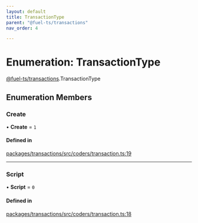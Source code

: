 ```yaml
---
layout: default
title: TransactionType
parent: "@fuel-ts/transactions"
nav_order: 4

---
```


# Enumeration: TransactionType

[@fuel-ts/transactions](../index.md).TransactionType

## Enumeration Members

### Create

• **Create** = ``1``

#### Defined in

[packages/transactions/src/coders/transaction.ts:19](https://github.com/FuelLabs/fuels-ts/blob/master/packages/transactions/src/coders/transaction.ts#L19)

___

### Script

• **Script** = ``0``

#### Defined in

[packages/transactions/src/coders/transaction.ts:18](https://github.com/FuelLabs/fuels-ts/blob/master/packages/transactions/src/coders/transaction.ts#L18)

